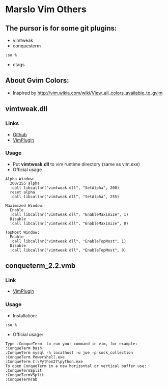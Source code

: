 Marslo Vim Others
==========

## The pursor is for some git plugins:
- vimtweak
- conquesterm
<pre><code>:so %</code></pre>
- ctags

## About Gvim Colors:
- Inspired by http://vim.wikia.com/wiki/View_all_colors_available_to_gvim

## vimtweak.dll
### Links
- [Github](https://github.com/mattn/vimtweak)
- [VimPlugin](http://www.vim.org/scripts/script.php?script_id=687)

### Usage
- Put **vimtweak.dll** to vim runtime directory (same as vim.exe)
- Official usage
<pre><code>Alpha Window:
  200/255 alpha
  :call libcallnr("vimtweak.dll", "SetAlpha", 200)
  reset alpha
  :call libcallnr("vimtweak.dll", "SetAlpha", 255)

Maximized Window:
  Enable
  :call libcallnr("vimtweak.dll", "EnableMaximize", 1)
  Disable
  :call libcallnr("vimtweak.dll", "EnableMaximize", 0)

TopMost Window:
  Enable
  :call libcallnr("vimtweak.dll", "EnableTopMost", 1)
  Disable
  :call libcallnr("vimtweak.dll", "EnableTopMost", 0)
</code></pre>

## conqueterm_2.2.vmb
### Link
- [VimPlugin](http://www.vim.org/scripts/script.php?script_id=2771)

### Usage
- Installation:
<pre><code>:so %</code></pre>
- Official usage:
<pre><code>Type :ConqueTerm <command> to run your command in vim, for example:
:ConqueTerm bash
:ConqueTerm mysql -h localhost -u joe -p sock_collection
:ConqueTerm Powershell.exe
:ConqueTerm C:\Python27\python.exe
To open ConqueTerm in a new horizontal or vertical buffer use:
:ConqueTermSplit <command>
:ConqueTermVSplit <command>
:ConqueTermTab <command>
</code></pre>

